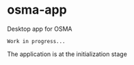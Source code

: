 # osma-app

Desktop app for OSMA

`Work in progress...`

The application is at the initialization stage
